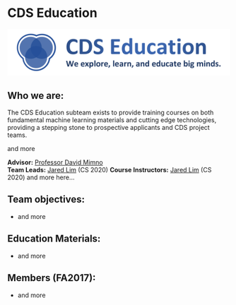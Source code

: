 # CDS Education

![CDS Education Logo](images/Education-logo.png)

## Who we are:
The CDS Education subteam exists to provide training courses on both fundamental machine learning materials and cutting edge technologies, providing a stepping stone to prospective applicants and CDS project teams.

and more

**Advisor:** [Professor David Mimno](https://mimno.infosci.cornell.edu/)  
**Team Leads:** [Jared Lim](https://github.com/JunyoungLim) (CS 2020)
**Course Instructors:** [Jared Lim](https://github.com/JunyoungLim) (CS 2020)
and more here...

## Team objectives:
* and more

## Education Materials:
* and more


## Members (FA2017):
* and more
